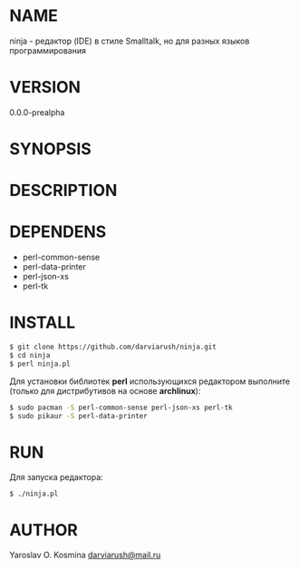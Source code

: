 # NAME

ninja - редактор (IDE) в стиле Smalltalk, но для разных языков программирования

# VERSION

0.0.0-prealpha

# SYNOPSIS



# DESCRIPTION



# DEPENDENS

* perl-common-sense
* perl-data-printer
* perl-json-xs
* perl-tk

# INSTALL

```sh
$ git clone https://github.com/darviarush/ninja.git
$ cd ninja
$ perl ninja.pl
```

Для установки библиотек **perl** использующихся редактором выполните (только для дистрибутивов на основе **archlinux**):

```sh
$ sudo pacman -S perl-common-sense perl-json-xs perl-tk
$ sudo pikaur -S perl-data-printer
```

# RUN

Для запуска редактора:

```
$ ./ninja.pl
```

# AUTHOR

Yaroslav O. Kosmina <darviarush@mail.ru>
